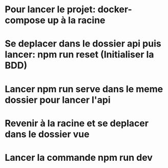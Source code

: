 # Pour lancer le projet: docker-compose up à la racine

# Se deplacer dans le dossier api puis lancer: npm run reset (Initialiser la BDD)

# Lancer npm run serve dans le meme dossier pour lancer l'api

# Revenir à la racine et se deplacer dans le dossier vue

# Lancer la commande npm run dev